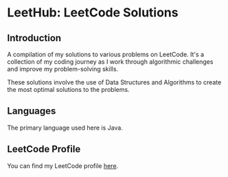 # LeetHub: LeetCode Solutions

## Introduction

A compilation of my solutions to various problems on LeetCode. It's a collection of my coding journey as I work through algorithmic challenges and improve my problem-solving skills. 

These solutions involve the use of Data Structures and Algorithms to create the most optimal solutions to  the problems.

## Languages

The primary language used here is Java.

## LeetCode Profile

You can find my LeetCode profile [here](https://leetcode.com/ccv/).
